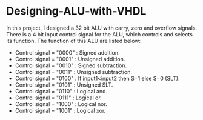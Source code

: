 # Designing-ALU-with-VHDL

In this project, I designed a 32 bit ALU with carry, zero and overflow signals. There is a 4 bit input control signal for the ALU, which controls and selects its function. The function of this ALU are listed below:

- Control signal = "0000" : Signed addition.
- Control signal = "0001" : Unsigned addition.
- Control signal = "0010" : Signed subtraction.
- Control signal = "0011" : Unsigned subtraction.
- Control signal = "0100" : If input1<input2 then S=1 else S=0 (SLT).
- Control signal = "0101" : Unsigned SLT.
- Control signal = "0110" : Logical and.
- Control signal = "0111" : Logical or.
- Control signal = "1000" : Logical nor.
- Control signal = "1001" : Logical xor.
